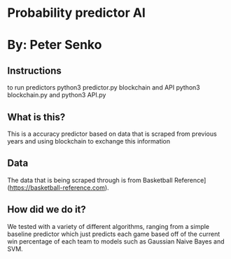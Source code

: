 # Probability predictor AI
# By: Peter Senko

## Instructions
to run predictors python3 predictor.py
blockchain and API python3 blockchain.py and python3 API.py

## What is this?
This is a accuracy predictor based on data that is scraped from previous years and using blockchain to exchange this information

## Data
The data that is being scraped through is from Basketball Reference](https://basketball-reference.com).

## How did we do it?
We tested with a variety of different algorithms, ranging from a simple baseline predictor which just predicts each game
based off of the current win percentage of each team to models such as Gaussian Naive Bayes and SVM.
